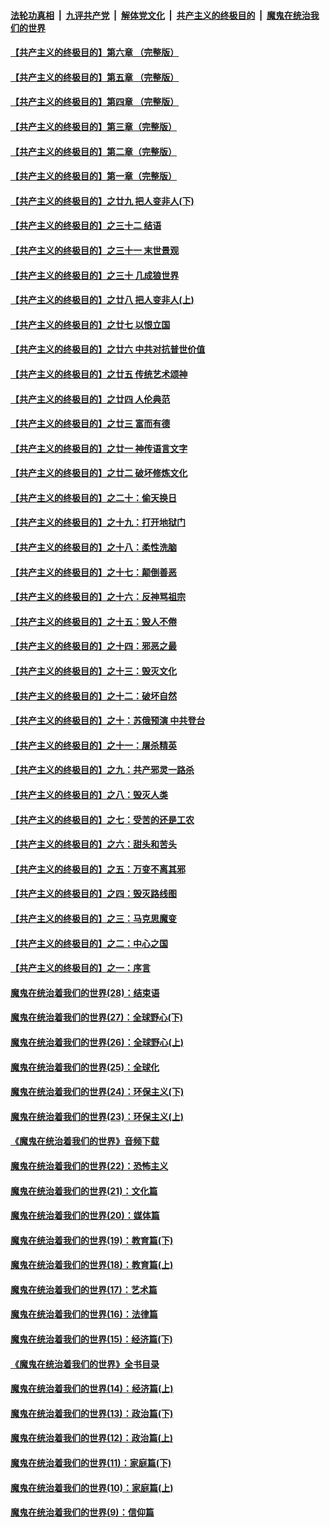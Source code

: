 

####  [法轮功真相](../../../../basic/blob/master/README.md?t=07060602) &nbsp;|&nbsp; [九评共产党](../../../../9ping.md/blob/master/README.md?t=07060602) &nbsp;|&nbsp; [解体党文化](../../../../jtdwh.md/blob/master/README.md?t=07060602)  &nbsp;|&nbsp; [共产主义的终极目的](../../../../gczydzjmd.md/blob/master/README.md?t=07060602) &nbsp;|&nbsp; [魔鬼在统治我们的世界](../../../../mgztzwmdsj.md/blob/master/README.md?t=07060602) 

#### [【共产主义的终极目的】第六章 （完整版）](../pages/nsc422/n11428913.md?t=07060602) 

#### [【共产主义的终极目的】第五章 （完整版）](../pages/nsc422/n11428912.md?t=07060602) 

#### [【共产主义的终极目的】第四章 （完整版）](../pages/nsc422/n11428907.md?t=07060602) 

#### [【共产主义的终极目的】第三章（完整版）](../pages/nsc422/n11428848.md?t=07060602) 

#### [【共产主义的终极目的】第二章（完整版）](../pages/nsc422/n11428831.md?t=07060602) 

#### [【共产主义的终极目的】第一章（完整版）](../pages/nsc422/n11417651.md?t=07060602) 

#### [【共产主义的终极目的】之廿九 把人变非人(下)](../pages/nsc422/n11344140.md?t=07060602) 

#### [【共产主义的终极目的】之三十二 结语](../pages/nsc422/n11360535.md?t=07060602) 

#### [【共产主义的终极目的】之三十一 末世景观](../pages/nsc422/n11351129.md?t=07060602) 

#### [【共产主义的终极目的】之三十 几成狼世界](../pages/nsc422/n11348280.md?t=07060602) 

#### [【共产主义的终极目的】之廿八 把人变非人(上)](../pages/nsc422/n11340492.md?t=07060602) 

#### [【共产主义的终极目的】之廿七 以恨立国](../pages/nsc422/n11336944.md?t=07060602) 

#### [【共产主义的终极目的】之廿六 中共对抗普世价值](../pages/nsc422/n11324785.md?t=07060602) 

#### [【共产主义的终极目的】之廿五 传统艺术颂神](../pages/nsc422/n11296396.md?t=07060602) 

#### [【共产主义的终极目的】之廿四 人伦典范](../pages/nsc422/n11296397.md?t=07060602) 

#### [【共产主义的终极目的】之廿三 富而有德](../pages/nsc422/n11283598.md?t=07060602) 

#### [【共产主义的终极目的】之廿一 神传语言文字](../pages/nsc422/n11263265.md?t=07060602) 

#### [【共产主义的终极目的】之廿二 破坏修炼文化](../pages/nsc422/n11245728.md?t=07060602) 

#### [【共产主义的终极目的】之二十：偷天换日](../pages/nsc422/n11238846.md?t=07060602) 

#### [【共产主义的终极目的】之十九：打开地狱门](../pages/nsc422/n11206376.md?t=07060602) 

#### [【共产主义的终极目的】之十八：柔性洗脑](../pages/nsc422/n11199994.md?t=07060602) 

#### [【共产主义的终极目的】之十七：颠倒善恶](../pages/nsc422/n11179782.md?t=07060602) 

#### [【共产主义的终极目的】之十六：反神骂祖宗](../pages/nsc422/n11166798.md?t=07060602) 

#### [【共产主义的终极目的】之十五：毁人不倦](../pages/nsc422/n11166792.md?t=07060602) 

#### [【共产主义的终极目的】之十四：邪恶之最](../pages/nsc422/n11150249.md?t=07060602) 

#### [【共产主义的终极目的】之十三：毁灭文化](../pages/nsc422/n11135227.md?t=07060602) 

#### [【共产主义的终极目的】之十二：破坏自然](../pages/nsc422/n11135214.md?t=07060602) 

#### [【共产主义的终极目的】之十：苏俄预演 中共登台](../pages/nsc422/n11118424.md?t=07060602) 

#### [【共产主义的终极目的】之十一：屠杀精英](../pages/nsc422/n11118442.md?t=07060602) 

#### [【共产主义的终极目的】之九：共产邪灵一路杀](../pages/nsc422/n11114139.md?t=07060602) 

#### [【共产主义的终极目的】之八：毁灭人类](../pages/nsc422/n11108503.md?t=07060602) 

#### [【共产主义的终极目的】之七：受苦的还是工农](../pages/nsc422/n11101809.md?t=07060602) 

#### [【共产主义的终极目的】之六：甜头和苦头](../pages/nsc422/n11096971.md?t=07060602) 

#### [【共产主义的终极目的】之五：万变不离其邪](../pages/nsc422/n11091285.md?t=07060602) 

#### [【共产主义的终极目的】之四：毁灭路线图](../pages/nsc422/n11086284.md?t=07060602) 

#### [【共产主义的终极目的】之三：马克思魔变](../pages/nsc422/n11061941.md?t=07060602) 

#### [【共产主义的终极目的】之二：中心之国](../pages/nsc422/n11047728.md?t=07060602) 

#### [【共产主义的终极目的】之一：序言](../pages/nsc422/n11086077.md?t=07060602) 

#### [魔鬼在统治着我们的世界(28)：结束语](../pages/nsc422/n10936246.md?t=07060602) 

#### [魔鬼在统治着我们的世界(27)：全球野心(下)](../pages/nsc422/n10928319.md?t=07060602) 

#### [魔鬼在统治着我们的世界(26)：全球野心(上)](../pages/nsc422/n10900318.md?t=07060602) 

#### [魔鬼在统治着我们的世界(25)：全球化](../pages/nsc422/n10788205.md?t=07060602) 

#### [魔鬼在统治着我们的世界(24)：环保主义(下)](../pages/nsc422/n10695307.md?t=07060602) 

#### [魔鬼在统治着我们的世界(23)：环保主义(上)](../pages/nsc422/n10688613.md?t=07060602) 

#### [《魔鬼在统治着我们的世界》音频下载](../pages/nsc422/n10635553.md?t=07060602) 

#### [魔鬼在统治着我们的世界(22)：恐怖主义](../pages/nsc422/n10614727.md?t=07060602) 

#### [魔鬼在统治着我们的世界(21)：文化篇](../pages/nsc422/n10597706.md?t=07060602) 

#### [魔鬼在统治着我们的世界(20)：媒体篇](../pages/nsc422/n10586579.md?t=07060602) 

#### [魔鬼在统治着我们的世界(19)：教育篇(下)](../pages/nsc422/n10564808.md?t=07060602) 

#### [魔鬼在统治着我们的世界(18)：教育篇(上)](../pages/nsc422/n10526970.md?t=07060602) 

#### [魔鬼在统治着我们的世界(17)：艺术篇](../pages/nsc422/n10499093.md?t=07060602) 

#### [魔鬼在统治着我们的世界(16)：法律篇](../pages/nsc422/n10485969.md?t=07060602) 

#### [魔鬼在统治着我们的世界(15)：经济篇(下)](../pages/nsc422/n10469975.md?t=07060602) 

#### [《魔鬼在统治着我们的世界》全书目录](../pages/nsc422/n10464261.md?t=07060602) 

#### [魔鬼在统治着我们的世界(14)：经济篇(上)](../pages/nsc422/n10457370.md?t=07060602) 

#### [魔鬼在统治着我们的世界(13)：政治篇(下)](../pages/nsc422/n10448270.md?t=07060602) 

#### [魔鬼在统治着我们的世界(12)：政治篇(上)](../pages/nsc422/n10444576.md?t=07060602) 

#### [魔鬼在统治着我们的世界(11)：家庭篇(下)](../pages/nsc422/n10440961.md?t=07060602) 

#### [魔鬼在统治着我们的世界(10)：家庭篇(上)](../pages/nsc422/n10435448.md?t=07060602) 

#### [魔鬼在统治着我们的世界(9)：信仰篇](../pages/nsc422/n10432159.md?t=07060602) 

